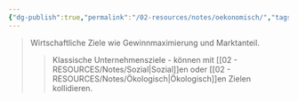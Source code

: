 ```yaml
---
{"dg-publish":true,"permalink":"/02-resources/notes/oekonomisch/","tags":["unternehmensziele/kategorien"],"noteIcon":"","updated":"2025-08-26T16:35:24.492+02:00"}
---
```


>Wirtschaftliche Ziele wie Gewinnmaximierung und Marktanteil.
>>Klassische Unternehmensziele - können mit [[02 - RESOURCES/Notes/Sozial\|Sozial]]en oder [[02 - RESOURCES/Notes/Ökologisch\|Ökologisch]]en Zielen kollidieren.